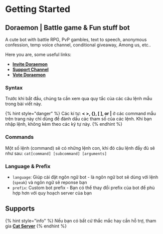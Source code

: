 # Getting Started

## Doraemon | Battle game & Fun stuff bot

A cute bot with battle RPG, PvP gambles, text to speech, anonymous confession, temp voice channel, conditional giveaway, Among us, etc..

Here you are, some useful links:

* [**Invite Doraemon**](https://discord.com/oauth2/authorize?client\_id=574812330760863744\&permissions=838332017\&scope=bot)
* [**Support Channel**](https://discord.gg/9kfcFNt)
* [**Vote Doraemon**](https://top.gg/bot/574812330760863744/vote)

### Syntax

Trước khi bắt đầu, chúng ta cần xem qua quy tắc của các câu lệnh mẫu trong bài viết này.

{% hint style="danger" %}
Các kí tự: **< >, {}, \[ ], or |** ở các command mẫu trên trang này chỉ dùng để đánh dấu các tham số của các lệnh. Khi bạn nhập lệnh, không kèm theo các ký tự này.
{% endhint %}

### Commands

Một số lệnh (command) sẽ có những lệnh con, khi đó câu lệnh đầy đủ sẽ như sau: `cat[command] [subcommand] [arguments]`

### **Language & Prefix**

* `language`: Giúp cài đặt ngôn ngữ bot - là ngôn ngữ bot sẽ dùng với lệnh (`speak`) và ngôn ngữ sẽ reponse bạn
* `prefix`: Custom bot prefix - Bạn có thể thay đổi prefix của bot để phù hợp hơn với quy hoạch server của bạn

## Supports

{% hint style="info" %}
Nếu bạn có bất cứ thắc mắc hay cần hỗ trợ, tham gia [**Cat Server**](https://discord.gg/gYaXteY)
{% endhint %}
